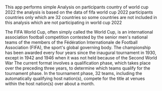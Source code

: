 This app performs simple Analysis on participants country of world cup 2022
the analysis is based on the data of fifa world cup 2022 participants countries only which are 32 countries so some countries are not included in this analysis which are not participating in world cup 2022

The FIFA World Cup, often simply called the World Cup, is an international association football competition contested by the senior men's national teams of the members of the Fédération Internationale de Football Association (FIFA), the sport's global governing body. The championship has been awarded every four years since the inaugural tournament in 1930, except in 1942 and 1946 when it was not held because of the Second World War The current format involves a qualification phase, which takes place over the preceding three years, to determine which teams qualify for the tournament phase. In the tournament phase, 32 teams, including the automatically qualifying host nation(s), compete for the title at venues within the host nation(s) over about a month.



